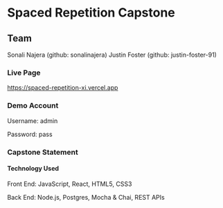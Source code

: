 # Spaced Repetition Capstone


## Team
Sonali Najera (github: sonalinajera)
Justin Foster (github: justin-foster-91)


### Live Page
https://spaced-repetition-xi.vercel.app


### Demo Account
Username: admin

Password: pass


### Capstone Statement



#### Technology Used
Front End: JavaScript, React, HTML5, CSS3 

Back End: Node.js, Postgres, Mocha & Chai, REST APIs